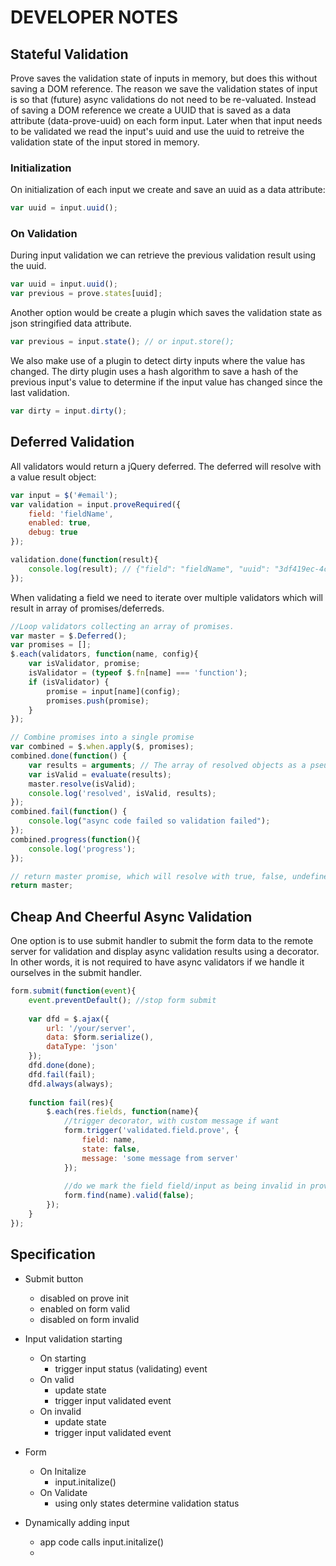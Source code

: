 # DEVELOPER NOTES

## Stateful Validation

Prove saves the validation state of inputs in memory, but does this without saving a DOM reference. The reason we save the validation states of input is so that (future) async validations do not need to be re-valuated. Instead of saving a DOM reference we create a UUID that is saved as a data attribute (data-prove-uuid) on each form input. Later when that input needs to be validated we read the input's uuid and use the uuid to retreive the validation state of the input stored in memory.

### Initialization

On initialization of each input we create and save an uuid as a data attribute:
```javascript
var uuid = input.uuid();
```
### On Validation

During input validation we can retrieve the previous validation result using the uuid.

```javascript
var uuid = input.uuid();
var previous = prove.states[uuid];
```
Another option would be create a plugin which saves the validation state as json stringified data attribute.
```javascript
var previous = input.state(); // or input.store();
```

We also make use of a plugin to detect dirty inputs where the value has changed. The dirty plugin uses a hash algorithm to save a hash of the previous input's value to determine if the input value has changed since the last validation.
```javascript
var dirty = input.dirty();
```
## Deferred Validation

All validators would return a jQuery deferred. The deferred will resolve with a value result object:
```javascript
var input = $('#email');
var validation = input.proveRequired({
	field: 'fieldName',
	enabled: true,
	debug: true
});

validation.done(function(result){
	console.log(result); // {"field": "fieldName", "uuid": "3df419ec-4c6b-4ba7-9b9f-68df0673714e", "valid": true}
});

```

When validating a field we need to iterate over multiple validators which will result in array of promises/deferreds.

```javascript
//Loop validators collecting an array of promises.
var master = $.Deferred();
var promises = [];
$.each(validators, function(name, config){
	var isValidator, promise;
	isValidator = (typeof $.fn[name] === 'function');
	if (isValidator) {
		promise = input[name](config);
		promises.push(promise);
	}
});

// Combine promises into a single promise
var combined = $.when.apply($, promises);
combined.done(function() {
	var results = arguments; // The array of resolved objects as a pseudo-array
	var isValid = evaluate(results);
	master.resolve(isValid);
	console.log('resolved', isValid, results);
});
combined.fail(function() {
	console.log("async code failed so validation failed");
});
combined.progress(function(){
	console.log('progress');
});

// return master promise, which will resolve with true, false, undefined
return master;
```

## Cheap And Cheerful Async Validation

One option is to use submit handler to submit the form data to the remote server for validation and display async validation results using a decorator. In other words, it is not required to have async validators if we handle it ourselves in the submit handler.

```javascript
form.submit(function(event){
	event.preventDefault(); //stop form submit
	
	var dfd = $.ajax({
	    url: '/your/server',
	    data: $form.serialize(),
	    dataType: 'json'
	});
	dfd.done(done);
	dfd.fail(fail);
	dfd.always(always);
	
	function fail(res){
		$.each(res.fields, function(name){
			//trigger decorator, with custom message if want
			form.trigger('validated.field.prove', {
				field: name,
				state: false,
				message: 'some message from server'
			});
			
			//do we mark the field field/input as being invalid in prove?
			form.find(name).valid(false);
		});	
	}
});
```
## Specification
- Submit button
	- disabled on prove init
	- enabled on form valid
	- disabled on form invalid
- Input validation starting
	- On starting 
		- trigger input status (validating) event
	- On valid
		- update state 
		- trigger input validated event
	- On invalid
		- update state
		- trigger input validated event
- Form 
	- On Initalize
		- input.initalize() 
	- On Validate
		- using only states determine validation status

- Dynamically adding input
	- app code calls input.initalize()
	-   
